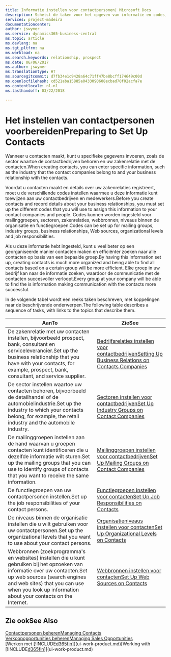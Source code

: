 ```yaml
---
title: Informatie instellen voor contactpersonen| Microsoft Docs
description: Schetst de taken voor het opgeven van informatie en codes, bijvoorbeeld over sectorgroepen en zakenrelaties, voordat u contactpersonen instelt.
services: project-madeira
documentationcenter: 
author: jswymer
ms.service: dynamics365-business-central
ms.topic: article
ms.devlang: na
ms.tgt_pltfrm: na
ms.workload: na
ms.search.keywords: relationship, prospect
ms.date: 06/06/2017
ms.author: jswymer
ms.translationtype: HT
ms.sourcegitcommit: d7fb34e1c9428a64c71ff47be8bcff174649c00d
ms.openlocfilehash: cd521aba15885a0433090608ecbad70f02acfa7e
ms.contentlocale: nl-nl
ms.lasthandoff: 03/22/2018

---
```

# <a name="preparing-to-set-up-contacts"></a><span data-ttu-id="f2cb8-103">Het instellen van contactpersonen voorbereiden</span><span class="sxs-lookup"><span data-stu-id="f2cb8-103">Preparing to Set Up Contacts</span></span>
<span data-ttu-id="f2cb8-104">Wanneer u contacten maakt, kunt u specifieke gegevens invoeren, zoals de sector waartoe de contactbedrijven behoren en uw zakenrelatie met de contacten.</span><span class="sxs-lookup"><span data-stu-id="f2cb8-104">When creating contacts, you can enter specific information, such as the industry that the contact companies belong to and your business relationship with the contacts.</span></span>

<span data-ttu-id="f2cb8-105">Voordat u contacten maakt en details over uw zakenrelaties registreert, moet u de verschillende codes instellen waarmee u deze informatie kunt toewijzen aan uw contactbedrijven en medewerkers.</span><span class="sxs-lookup"><span data-stu-id="f2cb8-105">Before you create contacts and record details about your business relationships, you must set up the different codes that you will use to assign this information to your contact companies and people.</span></span> <span data-ttu-id="f2cb8-106">Codes kunnen worden ingesteld voor mailinggroepen, sectoren, zakenrelaties, webbronnen, niveaus binnen de organisatie en functiegroepen.</span><span class="sxs-lookup"><span data-stu-id="f2cb8-106">Codes can be set up for mailing groups, industry groups, business relationships, Web sources, organizational levels and job responsibilities.</span></span>

<span data-ttu-id="f2cb8-107">Als u deze informatie hebt ingesteld, kunt u veel beter op een georganiseerde manier contacten maken en efficiënter zoeken naar alle contacten op basis van een bepaalde groep.</span><span class="sxs-lookup"><span data-stu-id="f2cb8-107">By having this information set up, creating contacts is much more organized and being able to find all contacts based on a certain group will be more efficient.</span></span> <span data-ttu-id="f2cb8-108">Elke groep in uw bedrijf kan naar de informatie zoeken, waardoor de communicatie met de contacten succesvoller verloopt.</span><span class="sxs-lookup"><span data-stu-id="f2cb8-108">Every group at your company will be able to find the is information making communication with the contacts more successful.</span></span>

<span data-ttu-id="f2cb8-109">In de volgende tabel wordt een reeks taken beschreven, met koppelingen naar de beschrijvende onderwerpen.</span><span class="sxs-lookup"><span data-stu-id="f2cb8-109">The following table describes a sequence of tasks, with links to the topics that describe them.</span></span> 

| <span data-ttu-id="f2cb8-110">Aan</span><span class="sxs-lookup"><span data-stu-id="f2cb8-110">To</span></span> | <span data-ttu-id="f2cb8-111">Zie</span><span class="sxs-lookup"><span data-stu-id="f2cb8-111">See</span></span> |
| --- | --- |
| <span data-ttu-id="f2cb8-112">De zakenrelatie met uw contacten instellen, bijvoorbeeld prospect, bank, consultant en serviceleverancier.</span><span class="sxs-lookup"><span data-stu-id="f2cb8-112">Set up the business relationship that you have with your contacts, for example, prospect, bank, consultant, and service supplier.</span></span> |[<span data-ttu-id="f2cb8-113">Bedrijfsrelaties instellen voor contactbedrijven</span><span class="sxs-lookup"><span data-stu-id="f2cb8-113">Setting Up Business Relations on Contacts Companies</span></span>](marketing-business-relations.md) |
| <span data-ttu-id="f2cb8-114">De sector instellen waartoe uw contacten behoren, bijvoorbeeld de detailhandel of de automobielindustrie.</span><span class="sxs-lookup"><span data-stu-id="f2cb8-114">Set up the industry to which your contacts belong, for example, the retail industry and the automobile industry.</span></span> |[<span data-ttu-id="f2cb8-115">Sectoren instellen voor contactbedrijven</span><span class="sxs-lookup"><span data-stu-id="f2cb8-115">Set Up Industry Groups on Contact Companies</span></span>](marketing-industry-groups.md) |
| <span data-ttu-id="f2cb8-116">De mailinggroepen instellen aan de hand waarvan u groepen contacten kunt identificeren die u dezelfde informatie wilt sturen.</span><span class="sxs-lookup"><span data-stu-id="f2cb8-116">Set up the mailing groups that you can use to identify groups of contacts that you want to receive the same information.</span></span> |[<span data-ttu-id="f2cb8-117">Mailinggroepen instellen voor contactbedrijven</span><span class="sxs-lookup"><span data-stu-id="f2cb8-117">Set Up Mailing Groups on Contact Companies</span></span>](marketing-mailing-groups.md) |
| <span data-ttu-id="f2cb8-118">De functiegroepen van uw contactpersonen instellen.</span><span class="sxs-lookup"><span data-stu-id="f2cb8-118">Set up the job responsibilities of your contact persons.</span></span> |[<span data-ttu-id="f2cb8-119">Functiegroepen instellen voor contacten</span><span class="sxs-lookup"><span data-stu-id="f2cb8-119">Set Up Job Responsibilities on Contacts</span></span>](marketing-job-responsibilities.md) |
| <span data-ttu-id="f2cb8-120">De niveaus binnen de organisatie instellen die u wilt gebruiken voor uw contactpersonen.</span><span class="sxs-lookup"><span data-stu-id="f2cb8-120">Set up the organizational levels that you want to use about your contact persons.</span></span> |[<span data-ttu-id="f2cb8-121">Organisatieniveaus instellen voor contacten</span><span class="sxs-lookup"><span data-stu-id="f2cb8-121">Set Up Organizational Levels on Contacts</span></span>](marketing-organizational-levels.md) |
| <span data-ttu-id="f2cb8-122">Webbronnen (zoekprogramma's en websites) instellen die u kunt gebruiken bij het opzoeken van informatie over uw contacten.</span><span class="sxs-lookup"><span data-stu-id="f2cb8-122">Set up web sources (search engines and web sites) that you can use when you look up information about your contacts on the Internet.</span></span> |[<span data-ttu-id="f2cb8-123">Webbronnen instellen voor contacten</span><span class="sxs-lookup"><span data-stu-id="f2cb8-123">Set Up Web Sources on Contacts</span></span>](marketing-web-sources.md) |

## <a name="see-also"></a><span data-ttu-id="f2cb8-124">Zie ook</span><span class="sxs-lookup"><span data-stu-id="f2cb8-124">See Also</span></span>
[<span data-ttu-id="f2cb8-125">Contactpersonen beheren</span><span class="sxs-lookup"><span data-stu-id="f2cb8-125">Managing Contacts</span></span>](marketing-contacts.md)  
[<span data-ttu-id="f2cb8-126">Verkoopopportunities beheren</span><span class="sxs-lookup"><span data-stu-id="f2cb8-126">Managing Sales Opportunities</span></span>](marketing-manage-sales-opportunities.md)  
<span data-ttu-id="f2cb8-127">[Werken met [!INCLUDE[d365fin](includes/d365fin_md.md)]](ui-work-product.md)</span><span class="sxs-lookup"><span data-stu-id="f2cb8-127">[Working with [!INCLUDE[d365fin](includes/d365fin_md.md)]](ui-work-product.md)</span></span>

